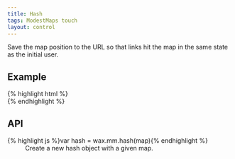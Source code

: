 ```yaml
---
title: Hash
tags: ModestMaps touch
layout: control
---
```


Save the map position to the URL so that links hit the map in the same state as
the initial user.

## Example

<div class='live'>
{% highlight html %}
<div id='map-div'></div>
<script>
var mm = com.modestmaps;
var url = 'http://api.tiles.mapbox.com/v3/mapbox.natural-earth-2.jsonp';

wax.tilejson(url, function(tilejson) {
    var map = new mm.Map('map-div',
      new wax.mm.connector(tilejson));

    wax.mm.hash(map);

    map.setCenterZoom(new mm.Location(10, 20), 2);
});
</script>
{% endhighlight %}
</div>

## API

<dl>
  <dt>{% highlight js %}var hash = wax.mm.hash(map){% endhighlight %}</dt>
  <dd>
    Create a new hash object with a given map.
  </dd>
</dl>
